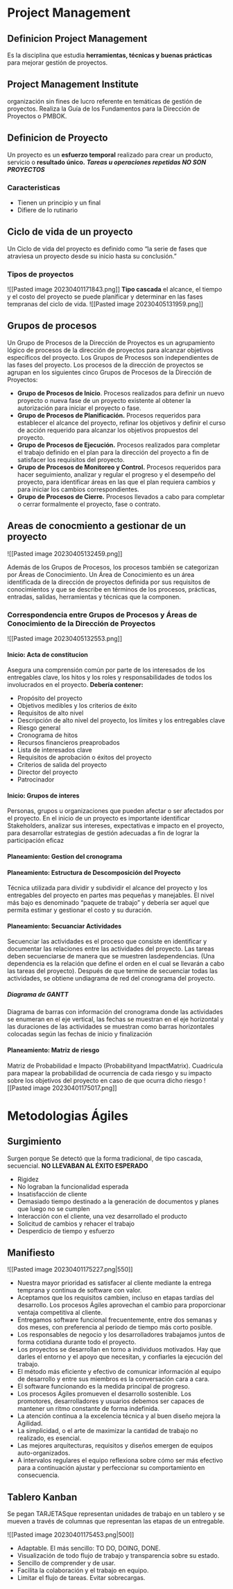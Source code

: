 # Project Management
## Definicion Project Management
Es la disciplina que estudia **herramientas, técnicas y buenas prácticas** para mejorar gestión de proyectos.

## Project Management Institute
organización sin fines de lucro referente en temáticas de gestión de proyectos. Realiza la Guía de los Fundamentos para la Dirección de Proyectos o PMBOK.

## Definicion de Proyecto
Un proyecto es un **esfuerzo temporal** realizado para crear un producto, servicio o **resultado único.**
***Tareas u operaciones repetidas NO SON PROYECTOS***

### Caracteristicas
- Tienen un principio y un final
- Difiere de lo rutinario

## Ciclo de vida de un proyecto
Un Ciclo de vida del proyecto es definido como “la serie de fases que atraviesa un proyecto desde su inicio hasta su conclusión.”
### Tipos de proyectos
![[Pasted image 20230401171843.png]]
**Tipo cascada**
el alcance, el tiempo y el costo del proyecto se puede planificar y determinar en las fases tempranas del ciclo de vida.
![[Pasted image 20230405131959.png]]

## Grupos de procesos
Un Grupo de Procesos de la Dirección de Proyectos es un agrupamiento lógico de procesos de la dirección de proyectos para alcanzar objetivos específicos del proyecto. Los Grupos de Procesos son independientes de las fases del proyecto. Los procesos de la dirección de proyectos se agrupan en los siguientes cinco Grupos de Procesos de la Dirección de Proyectos:
- **Grupo de Procesos de Inicio**. Procesos realizados para definir un nuevo proyecto o nueva fase de un proyecto existente al obtener la autorización para iniciar el proyecto o fase.
- **Grupo de Procesos de Planificación.** Procesos requeridos para establecer el alcance del proyecto, refinar los objetivos y definir el curso de acción requerido para alcanzar los objetivos propuestos del proyecto.
- **Grupo de Procesos de Ejecución.** Procesos realizados para completar el trabajo definido en el plan para la dirección del proyecto a fin de satisfacer los requisitos del proyecto.
- **Grupo de Procesos de Monitoreo y Control.** Procesos requeridos para hacer seguimiento, analizar y regular el progreso y el desempeño del proyecto, para identificar áreas en las que el plan requiera cambios y para iniciar los cambios correspondientes.
- **Grupo de Procesos de Cierre.** Procesos llevados a cabo para completar o cerrar formalmente el proyecto, fase o contrato.

## Areas de conocmiento a gestionar de un proyecto
![[Pasted image 20230405132459.png]]

Además de los Grupos de Procesos, los procesos también se categorizan por Áreas de Conocimiento. Un Área de Conocimiento es un área identificada de la dirección de proyectos definida por sus requisitos de conocimientos y que se describe en términos de los procesos, prácticas, entradas, salidas, herramientas y técnicas que la componen.
### Correspondencia entre Grupos de Procesos y Áreas de Conocimiento de la Dirección de Proyectos
 ![[Pasted image 20230405132553.png]]
#### Inicio: Acta de constitucion
Asegura una comprensión común por parte de los interesados de los entregables clave, los hitos y los roles y responsabilidades de todos los involucrados en el proyecto.
**Debería contener:**
- Propósito del proyecto
- Objetivos medibles y los criterios de éxito
- Requisitos de alto nivel
- Descripción de alto nivel del proyecto, los límites y los entregables clave
- Riesgo general
- Cronograma de hitos
- Recursos financieros preaprobados
- Lista de interesados clave
- Requisitos de aprobación o éxitos del proyecto
- Criterios de salida del proyecto
- Director del proyecto
- Patrocinador

#### Inicio: Grupos de interes
Personas, grupos u organizaciones que pueden afectar o ser afectados por el proyecto.
En el inicio de un proyecto es importante identificar Stakeholders, analizar sus intereses, expectativas e impacto en el proyecto, para desarrollar estrategias de gestión adecuadas a fin de lograr la participación eficaz

#### Planeamiento: Gestion del cronograma

#### Planeamiento: Estructura de Descomposición del Proyecto
Técnica utilizada para dividir y subdividir el alcance del proyecto y los entregables del proyecto en partes mas pequeñas y manejables.
El nivel más bajo es denominado “paquete de trabajo” y debería ser aquel que permita estimar y gestionar el costo y su duración.

#### Planeamiento: Secuanciar Actividades
Secuenciar las actividades es el proceso que consiste en identificar y documentar las relaciones entre las actividades del proyecto.
Las tareas deben secuenciarse de manera que se muestren lasdependencias. (Una dependencia es la relación que define el orden en el cual se llevarán a cabo las tareas del proyecto).
Después de que termine de secuenciar todas las actividades, se obtiene undiagrama de red del cronograma del proyecto.


##### Diagrama de GANTT
Diagrama de barras con información del cronograma donde las actividades se enumeran en el eje vertical, las fechas se muestran en el eje horizontal y las duraciones de las actividades se muestran como barras horizontales colocadas según las fechas de inicio y finalización

#### Planeamiento: Matriz de riesgo
Matriz de Probabilidad e Impacto (Probabilityand ImpactMatrix).
Cuadricula para mapear la probabilidad de ocurrencia de cada riesgo y su impacto sobre los objetivos del proyecto en caso de que ocurra dicho riesgo
![[Pasted image 20230401175017.png]]

# Metodologias Ágiles
## Surgimiento
Surgen porque Se detectó que la forma tradicional, de tipo cascada, secuencial. **NO LLEVABAN AL ÉXITO ESPERADO**
- Rigidez
- No lograban la funcionalidad esperada
- Insatisfacción de cliente
- Demasiado tiempo destinado a la generación de documentos y planes que luego no se cumplen
- Interacción con el cliente, una vez desarrollado el producto
- Solicitud de cambios y rehacer el trabajo
- Desperdicio de tiempo y esfuerzo

## Manifiesto
![[Pasted image 20230401175227.png|550]]

- Nuestra mayor prioridad es satisfacer al cliente mediante la entrega temprana y continua de software con valor.
- Aceptamos que los requisitos cambien, incluso en etapas tardías del desarrollo. Los procesos Ágiles aprovechan el cambio para proporcionar ventaja competitiva al cliente.
- Entregamos software funcional frecuentemente, entre dos semanas y dos meses, con preferencia al periodo de tiempo más corto posible.
- Los responsables de negocio y los desarrolladores trabajamos juntos de forma cotidiana durante todo el proyecto.
- Los proyectos se desarrollan en torno a individuos motivados. Hay que darles el entorno y el apoyo que necesitan, y confiarles la ejecución del trabajo.
- El método más eficiente y efectivo de comunicar información al equipo de desarrollo y entre sus miembros es la conversación cara a cara.
- El software funcionando es la medida principal de progreso.
- Los procesos Ágiles promueven el desarrollo sostenible. Los promotores, desarrolladores y usuarios debemos ser capaces de mantener un ritmo constante de forma indefinida.
- La atención continua a la excelencia técnica y al buen diseño mejora la Agilidad.
- La simplicidad, o el arte de maximizar la cantidad de trabajo no realizado, es esencial.
- Las mejores arquitecturas, requisitos y diseños emergen de equipos auto-organizados.
- A intervalos regulares el equipo reflexiona sobre cómo ser más efectivo para a continuación ajustar y perfeccionar su comportamiento en consecuencia.

## Tablero Kanban
Se pegan TARJETASque representan unidades de trabajo en un tablero y se mueven a través de columnas que representan las etapas de un entregable.

![[Pasted image 20230401175453.png|500]]
- Adaptable. El más sencillo: TO DO, DOING, DONE.
- Visualización de todo flujo de trabajo y transparencia sobre su estado.
- Sencillo de comprender y de usar.
- Facilita la colaboración y el trabajo en equipo.
- Limitar el flujo de tareas. Evitar sobrecargas.
